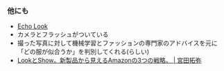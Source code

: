 ### 他にも

* [Echo Look](https://www.amazon.com/Echo-Hands-Free-Camera-Style-Assistant/dp/B0186JAEWK)
* カメラとフラッシュがついている
* 撮った写真に対して機械学習とファッションの専門家のアドバイスを元に「どの服が似合うか」を判別してくれる(らしい)
* [LookとShow。新製品から見えるAmazonの3つの戦略。 \| 宮田拓弥](http://www.huffingtonpost.jp/tak-miyata/what-is-amazon-trying-to-achieve_b_16708438.html)
